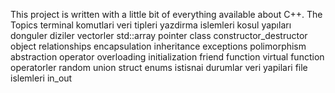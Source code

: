 This project is written with a little bit of everything available about C++.
The Topics
    terminal komutlari
    veri tipleri
    yazdirma islemleri
    kosul yapıları
    donguler
    diziler
    vectorler
    std::array
    pointer
        class 
        constructor_destructor
        object relationships
        encapsulation
        inheritance
        exceptions
        polimorphism
        abstraction
        operator overloading
        initialization
        friend function
        virtual function
    operatorler
    random
    union
    struct
    enums
    istisnai durumlar 
    veri yapilari 
    file islemleri
        in_out 
        

        